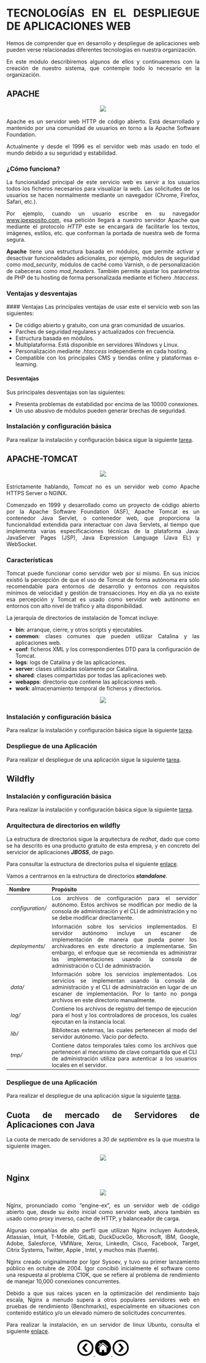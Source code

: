 <div align="justify">

# TECNOLOGÍAS EN EL DESPLIEGUE DE APLICACIONES WEB

  Hemos de comprender que en desarrollo y despliegue de aplicaciones web pueden verse relacionadas diferentes tecnologías en nuestra organización.

  En este módulo describiremos algunos de ellos y continuaremos con la creación de nuestro sistema, que contemple todo lo necesario en la organización.

## APACHE

<div align="center">
  <img src="https://httpd.apache.org/images/httpd_logo_wide_new.png"  />
</div>

  Apache es un servidor web HTTP de código abierto. Está desarrollado y mantenido por una comunidad de usuarios en torno a la Apache Software Foundation.

  Actualmente y desde el 1996 es el servidor web más usado en todo el mundo debido a su seguridad y estabilidad.

### ¿Cómo funciona?

  La funcionalidad principal de este servicio web es servir a los usuarios todos los ficheros necesarios para visualizar la web. Las solicitudes de los usuarios se hacen normalmente mediante un navegador (Chrome, Firefox, Safari, etc.).

  Por ejemplo, cuando un usuario escribe en su navegador www.jpexposito.com, esa petición llegará a nuestro servidor Apache que mediante el protocolo _HTTP_ este se encargará de facilitarle los textos, imágenes, estilos, etc. que conforman la portada de nuestra web de forma segura.

  __Apache__ tiene una estructura basada en módulos, que permite activar y desactivar funcionalidades adicionales, por ejemplo, módulos de seguridad como _mod_security_, módulos de caché como Varnish, o de personalización de cabeceras como _mod_headers_. También permite ajustar los parámetros de PHP de tu hosting de forma personalizada mediante el fichero _.htaccess_.

### Ventajas y desventajas

#### Ventajas
  Las principales ventajas de usar este el servicio web son las siguientes:
  - De código abierto y gratuito, con una gran comunidad de usuarios.
  - Parches de seguridad regulares y actualizados con frecuencia.
  - Estructura basada en módulos.
  - Multiplataforma. Está disponible en servidores Windows y Linux.
  - Personalización mediante _.htaccess_ independiente en cada hosting.
  - Compatible con los principales CMS y tiendas online y plataformas e-learning.

#### Desventajas

  Sus principales desventajas son las siguientes:
  - Presenta problemas de estabilidad por encima de las 10000 conexiones.
  - Un uso abusivo de módulos pueden generar brechas de seguridad.

### Instalación y configuración básica

  Para realizar la instalación y configuración básica sigue la siguiente [tarea](tareas/instalacion-apache.md).


## APACHE-TOMCAT

<div align="center">
  <img src="http://tomcat.apache.org/res/images/tomcat.png"  />
</div>

  Estrictamente hablando, _Tomcat_ no es un servidor web como Apache HTTPS Server o NGINX.

  Comenzado en 1999 y desarrollado como un proyecto de código abierto por la Apache Software Foundation (ASF), Apache Tomcat es un contenedor Java Servlet, o contenedor web, que proporciona la funcionalidad extendida para interactuar con Java Servlets, al tiempo que implementa varias especificaciones técnicas de la plataforma Java: JavaServer Pages (JSP), Java Expression Language (Java EL) y WebSocket.

### Características

  Tomcat puede funcionar como servidor web por sí mismo. En sus inicios existió la percepción de que el uso de Tomcat de forma autónoma era sólo recomendable para entornos de desarrollo y entornos con requisitos mínimos de velocidad y gestión de transacciones. Hoy en día ya no existe esa percepción y Tomcat es usado como servidor web autónomo en entornos con alto nivel de tráfico y alta disponibilidad.

  La jerarquía de directorios de instalación de Tomcat incluye:
  - __bin__: arranque, cierre, y otros scripts y ejecutables.
  - __common__: clases comunes que pueden utilizar Catalina y las aplicaciones web.
  - __conf__: ficheros XML y los correspondientes DTD para la configuración de Tomcat.
  - __logs__: logs de Catalina y de las aplicaciones.
  - __server__: clases utilizadas solamente por Catalina.
  - __shared__: clases compartidas por todas las aplicaciones web.
  - __webapps__: directorio que contiene las aplicaciones web.
  - __work__: almacenamiento temporal de ficheros y directorios.

  <div align="center">
    <img src="https://images1.programmerclick.com/10/a9/a963912e7fca83d2aeb441228d967c8a.png"  />
  </div>


### Instalación y configuración básica

  Para realizar la instalación y configuración básica sigue la siguiente [tarea](tareas/instalacion-apache-tocat.md).


### Despliegue de una Aplicación

  Para realizar el despliegue de una aplicación sigue la siguiente [tarea](tareas/despliegue-jsp-apache-tomcat.md).


## Wildfly


### Instalación y configuración básica

  Para realizar la instalación y configuración básica sigue la siguiente [tarea](tareas/instalacion-jboss-wildfly.md).

### Arquitectura de directorios en wildfly

  La estructura de directorios sigue la arquitectura de _redhat_, dado que como se ha descrito es una producto gratuito de esta empresa, y en concreto del servicior de aplicaciones ___JBOSS___, de pago.

  Para consultar la estructura de directorios pulsa el siguiente [enlace](https://access.redhat.com/documentation/es-es/jboss_enterprise_application_platform/6.3/html/installation_guide/installation_structure).

  Vamos a centrarnos en la estructura de directorios ___standalone___.


| Nombre |	Propósito |
| ------------- | ------------- |
| _configuration/_ |	Los archivos de configuración para el servidor autónomo. Estos archivos se modifican por medio de la consola de administración y el CLI de administración y no se debe modificar directamente.|
| _deployments/_ | Información sobre los servicios implementados. El servidor autónomo incluye un escaner de implementación de manera que pueda poner los archivadores en este directorio a implementarse. Sin embargo, el enfoque que se recomienda es administrar las implementaciones usando la consola de administración o CLI de administración.|
| _data/_ |	Información sobre los servicios implementados. Los servicios se implementan usando la consola de administración y el CLI de administración en lugar de un escaner de implementación. Por lo tanto no ponga archivos en este directorio manualmente.|
| _log/_ |	Contiene los archivos de registro del tiempo de ejecución para el host y los controladores de procesos, los cuales ejecutan en la instancia local.|
| _lib/_ |	Bibliotecas externas, las cuales pertenecen al modo del servidor autónomo. Vacío por defecto.|
| _tmp/_ |	Contiene datos temporales tales como los archivos que pertenecen al mecanismo de clave compartida que el CLI de administración utiliza para autenticar a los usuarios locales en el servidor.|


### Despliegue de una Aplicación

  Para realizar el despliegue de una aplicación sigue la siguiente [tarea](tareas/despliegue-rest-ws-jboss-wildfly.md).

## Cuota de mercado de Servidores de Aplicaciones con Java

  La cuota de mercado de servidores a _30 de septiembre_ es la que muestra la siguiente imagen.

  <div align="center">
    <img src="https://marvel-b1-cdn.bc0a.com/f00000000156946/www.jrebel.com/sites/rebel/files/image/2021-03/application%20server%20java%20technology.png"  />
  </div>

## Nginx

<div align="center">
  <img src="https://www.xn--apaados-6za.es/images/images3921/Nginx.jpg"  />
</div>

  Nginx, pronunciado como “engine-ex”, es un servidor web de código abierto que, desde su éxito inicial como servidor web, ahora también es usado como proxy inverso, cache de HTTP, y balanceador de carga.

  Algunas compañías de alto perfil que utilizan Nginx incluyen Autodesk, Atlassian, Intuit, T-Mobile, GitLab, DuckDuckGo, Microsoft, IBM, Google, Adobe, Salesforce, VMWare, Xerox, LinkedIn, Cisco, Facebook, Target, Citrix Systems, Twitter, Apple , Intel, y muchos más (fuente).

  Nginx creado originalmente por Igor Sysoev, y tuvo su primer lanzamiento público en octubre de 2004. Igor concibió inicialmente el software como una respuesta al problema C10K, que se refiere al problema de rendimiento de manejar 10,000 conexiones concurrentes.

  Debido a que sus raíces yacen en la optimización del rendimiento bajo escala, Nginx a menudo supera a otros populares servidores web en pruebas de rendimiento (Benchmarks), especialmente en situaciones con contenido estático y/o un elevado número de solicitudes concurrentes.

  Para realizar la instalación, en un servidor de linux Ubuntu, consulta el siguiente [enlace](tareas/instalacion-nginx.md).


<div align="center">
    <a href="README.md"><img src="../../img/before.png" style="width:42px;height:42px;"  />
    <a href="README.md"><img src="../../img/home.png"  style="width:42px;height:42px;" />
    <a href="CONCEPTOS.md"><img src="../../img/next.png" style="width:42px;height:42px;" />
</div>

</div>
